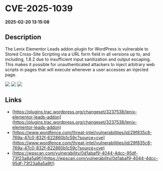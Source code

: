 # CVE-2025-1039

**2025-02-20 13:15:08**

## Description
The Lenix Elementor Leads addon plugin for WordPress is vulnerable to Stored Cross-Site Scripting via a URL form field in all versions up to, and including, 1.8.2 due to insufficient input sanitization and output escaping. This makes it possible for unauthenticated attackers to inject arbitrary web scripts in pages that will execute whenever a user accesses an injected page.

![](https://img.shields.io/static/v1?label=Score&message=7.2&color=red)
![](https://img.shields.io/static/v1?label=Severity&message=HIGH&color=red)
![](https://img.shields.io/static/v1?label=CWE&message=XSS&color=green)

## Links
- [https://plugins.trac.wordpress.org/changeset/3237538/lenix-elementor-leads-addon](https://plugins.trac.wordpress.org/changeset/3237538/lenix-elementor-leads-addon)
- [https://www.wordfence.com/threat-intel/vulnerabilities/id/29f835c8-769a-47c0-832f-622860b1c59c?source=cve](https://www.wordfence.com/threat-intel/vulnerabilities/id/29f835c8-769a-47c0-832f-622860b1c59c?source=cve)
- [https://wpscan.com/vulnerability/0d1abaf9-4044-4dcc-95df-73f23a8a5a9f/](https://wpscan.com/vulnerability/0d1abaf9-4044-4dcc-95df-73f23a8a5a9f/)
